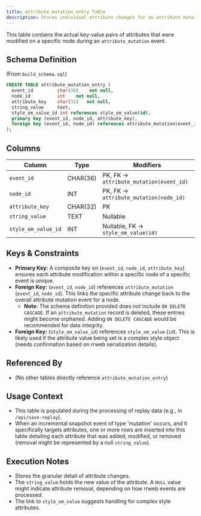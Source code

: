 ```yaml
---
title: attribute_mutation_entry Table
description: Stores individual attribute changes for an attribute mutation event.
---
```


This table contains the actual key-value pairs of attributes that were modified on a specific node during an `attribute_mutation` event.

## Schema Definition

(From `build_schema.sql`)

```sql
CREATE TABLE attribute_mutation_entry (
  event_id         char(36)    not null,
  node_id          int    not null,
  attribute_key    char(32)   not null,
  string_value     text,
  style_om_value_id int references style_om_value(id),
  primary key (event_id, node_id, attribute_key), 
  foreign key (event_id, node_id) references attribute_mutation(event_id, node_id) 
);
```

## Columns

| Column              | Type       | Modifiers                                 |
|---------------------|------------|-------------------------------------------|
| `event_id`          | CHAR(36)   | PK, FK -> `attribute_mutation(event_id)`  |
| `node_id`           | INT        | PK, FK -> `attribute_mutation(node_id)`   |
| `attribute_key`     | CHAR(32)   | PK                                        |
| `string_value`      | TEXT       | Nullable                                  |
| `style_om_value_id` | INT        | Nullable, FK -> `style_om_value(id)`      |

## Keys & Constraints

-   **Primary Key:** A composite key on (`event_id`, `node_id`, `attribute_key`) ensures each attribute modification within a specific node of a specific event is unique.
-   **Foreign Key:** (`event_id`, `node_id`) references `attribute_mutation` (`event_id`, `node_id`). This links the specific attribute change back to the overall attribute mutation event for a node.
    *   **Note:** The schema definition provided does *not* include `ON DELETE CASCADE`. If an `attribute_mutation` record is deleted, these entries might become orphaned. Adding `ON DELETE CASCADE` would be recommended for data integrity.
-   **Foreign Key:** (`style_om_value_id`) references `style_om_value` (`id`). This is likely used if the attribute value being set is a complex style object (needs confirmation based on rrweb serialization details).

## Referenced By

-   (No other tables directly reference `attribute_mutation_entry`)

## Usage Context

-   This table is populated during the processing of replay data (e.g., in `/api/save-replay`).
-   When an incremental snapshot event of type 'mutation' occurs, and it specifically targets attributes, one or more rows are inserted into this table detailing each attribute that was added, modified, or removed (removal might be represented by a null `string_value`).

## Execution Notes

-   Stores the granular detail of attribute changes.
-   The `string_value` holds the new value of the attribute. A `NULL` value might indicate attribute removal, depending on how rrweb events are processed.
-   The link to `style_om_value` suggests handling for complex style attributes. 
